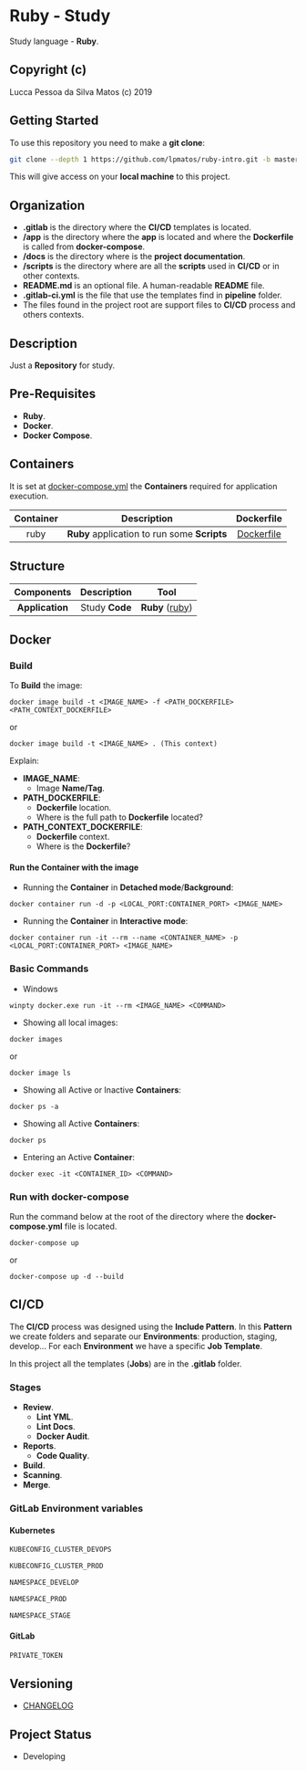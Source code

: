Ruby - Study
============

Study language - **Ruby**.

## Copyright (c)

Lucca Pessoa da Silva Matos (c) 2019

## Getting Started

To use this repository you need to make a **git clone**:

```bash
git clone --depth 1 https://github.com/lpmatos/ruby-intro.git -b master
```

This will give access on your **local machine** to this project.

## Organization

* **.gitlab** is the directory where the **CI/CD** templates is located.
* **/app** is the directory where the **app** is located and where the **Dockerfile** is called from **docker-compose**.
* **/docs** is the directory where is the **project documentation**.
* **/scripts** is the directory where are all the **scripts** used in **CI/CD** or in other contexts.
* **README.md** is an optional file. A human-readable **README** file.
* **.gitlab-ci.yml** is the file that use the templates find in **pipeline** folder.
* The files found in the project root are support files to **CI/CD** process and others contexts.

## Description

Just a **Repository** for study.

## Pre-Requisites

* **Ruby**.
* **Docker**.
* **Docker Compose**.

## Containers

It is set at [docker-compose.yml](docker-compose.yml) the **Containers** required for application execution.

**Container** | **Description** | **Dockerfile**
:---: | :---: | :---:
ruby  |  **Ruby** application to run some **Scripts** |  [Dockerfile](app/Dockerfile)

## Structure

**Components** | **Description** | **Tool**
:---: | :---: | :---:
**Application** | Study **Code** | **Ruby** ([ruby](https://www.ruby-lang.org/pt/))

## Docker

### Build

To **Build** the image:

```
docker image build -t <IMAGE_NAME> -f <PATH_DOCKERFILE> <PATH_CONTEXT_DOCKERFILE>
```

or

```
docker image build -t <IMAGE_NAME> . (This context)
```

Explain:

* **IMAGE_NAME**:
    * Image **Name/Tag**.
* **PATH_DOCKERFILE**:
    * **Dockerfile** location.
    * Where is the full path to **Dockerfile** located?
* **PATH_CONTEXT_DOCKERFILE**:
    * **Dockerfile** context.
    * Where is the **Dockerfile**?

#### Run the Container with the image

* Running the **Container** in **Detached mode**/**Background**:

```
docker container run -d -p <LOCAL_PORT:CONTAINER_PORT> <IMAGE_NAME>
```

* Running the **Container** in **Interactive mode**:

```
docker container run -it --rm --name <CONTAINER_NAME> -p <LOCAL_PORT:CONTAINER_PORT> <IMAGE_NAME>
```

### Basic Commands

* Windows

```
winpty docker.exe run -it --rm <IMAGE_NAME> <COMMAND>
```

* Showing all local images:

```
docker images
```

or

```
docker image ls
```

* Showing all Active or Inactive **Containers**:

```
docker ps -a
```

* Showing all Active **Containers**:

```
docker ps
```

* Entering an Active **Container**:

```
docker exec -it <CONTAINER_ID> <COMMAND>
```

### Run with docker-compose

Run the command below at the root of the directory where the **docker-compose.yml** file is located.

```
docker-compose up
```

or

```
docker-compose up -d --build
```

## CI/CD

The **CI/CD** process was designed using the **Include Pattern**. In this **Pattern** we create folders and separate our **Environments**: production, staging, develop... For each **Environment** we have a specific **Job Template**.

In this project all the templates (**Jobs**) are in the **.gitlab** folder.

### Stages

* **Review**.
    * **Lint YML**.
    * **Lint Docs**.
    * **Docker Audit**.
* **Reports**.
    * **Code Quality**.
* **Build**.
* **Scanning**.
* **Merge**.

### GitLab Environment variables

#### Kubernetes

```bash
KUBECONFIG_CLUSTER_DEVOPS
```

```bash
KUBECONFIG_CLUSTER_PROD
```

```bash
NAMESPACE_DEVELOP
```

```bash
NAMESPACE_PROD
```

```bash
NAMESPACE_STAGE
```

#### GitLab

```bash
PRIVATE_TOKEN
```

## Versioning

- [CHANGELOG](CHANGELOG.md)

## Project Status

* Developing
